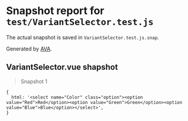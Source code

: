# Snapshot report for `test/VariantSelector.test.js`

The actual snapshot is saved in `VariantSelector.test.js.snap`.

Generated by [AVA](https://ava.li).

## VariantSelector.vue shapshot

> Snapshot 1

    {
      html: '<select name="Color" class="option"><option value="Red">Red</option><option value="Green">Green</option><option value="Blue">Blue</option></select>',
    }
